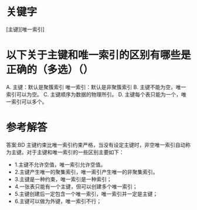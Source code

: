 # 关键字

[主键][唯一索引]

# 以下关于主键和唯一索引的区别有哪些是正确的（多选）（）
A. 主键：默认是聚簇索引  唯一索引：默认是非聚簇索引
B. 主键不能为空，唯一索引可以为空。
C. 主键顺序为数据的物理所引。
D. 主键每个表只能为一个，唯一索引可以多个。

# 参考解答
答案:BD
主键约束比唯一索引约束严格，当没有设定主键时，非空唯一索引自动称为主键。对于主键和唯一索引的一些区别主要如下：

* 1.主键不允许空值，唯一索引允许空值。
* 2.主键产生唯一的聚集索引，唯一索引产生唯一的非聚集索引。
* 3.主键是一种约束，唯一索引是一种索引；
* 4.一张表只能有一个主键，但可以创建多个唯一索引；
* 5.主键创建后一定包含一个唯一索引，唯一索引并一定是主键；
* 6.主键可以做为外键，唯一索引不行；



